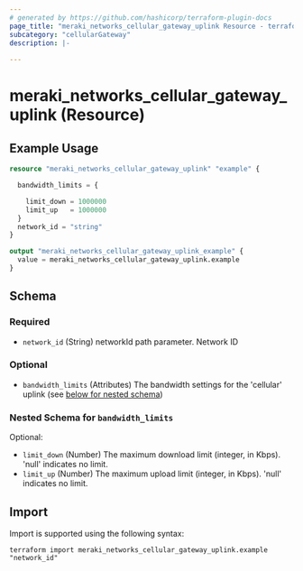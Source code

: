```yaml
---
# generated by https://github.com/hashicorp/terraform-plugin-docs
page_title: "meraki_networks_cellular_gateway_uplink Resource - terraform-provider-meraki"
subcategory: "cellularGateway"
description: |-
  
---
```


# meraki_networks_cellular_gateway_uplink (Resource)



## Example Usage

```terraform
resource "meraki_networks_cellular_gateway_uplink" "example" {

  bandwidth_limits = {

    limit_down = 1000000
    limit_up   = 1000000
  }
  network_id = "string"
}

output "meraki_networks_cellular_gateway_uplink_example" {
  value = meraki_networks_cellular_gateway_uplink.example
}
```

<!-- schema generated by tfplugindocs -->
## Schema

### Required

- `network_id` (String) networkId path parameter. Network ID

### Optional

- `bandwidth_limits` (Attributes) The bandwidth settings for the 'cellular' uplink (see [below for nested schema](#nestedatt--bandwidth_limits))

<a id="nestedatt--bandwidth_limits"></a>
### Nested Schema for `bandwidth_limits`

Optional:

- `limit_down` (Number) The maximum download limit (integer, in Kbps). 'null' indicates no limit.
- `limit_up` (Number) The maximum upload limit (integer, in Kbps). 'null' indicates no limit.

## Import

Import is supported using the following syntax:

```shell
terraform import meraki_networks_cellular_gateway_uplink.example "network_id"
```
